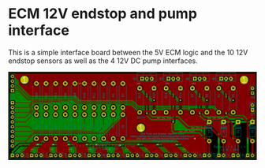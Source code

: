 # ECM 12V endstop and pump interface

This is a simple interface board between the 5V ECM logic and the 10 12V endstop
sensors as well as the 4 12V DC pump interfaces.

![Rendering of the top side of the PCB](https://raw.githubusercontent.com/tspspi/ecmendstopandpumpinterfacev1/master/doc/pcbrendertop.png)